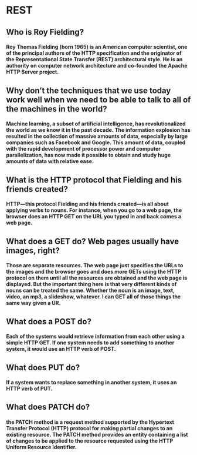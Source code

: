 # REST
## Who is Roy Fielding?

#### Roy Thomas Fielding (born 1965) is an American computer scientist, one of the principal authors of the HTTP specification and the originator of the Representational State Transfer (REST) architectural style. He is an authority on computer network architecture and co-founded the Apache HTTP Server project.

## Why don’t the techniques that we use today work well when we need to be able to talk to all of the machines in the world?

#### Machine learning, a subset of artificial intelligence, has revolutionalized the world as we know it in the past decade. The information explosion has resulted in the collection of massive amounts of data, especially by large companies such as Facebook and Google. This amount of data, coupled with the rapid development of processor power and computer parallelization, has now made it possible to obtain and study huge amounts of data with relative ease.

## What is the HTTP protocol that Fielding and his friends created?
#### HTTP—this protocol Fielding and his friends created—is all about applying verbs to nouns. For instance, when you go to a web page, the browser does an HTTP GET on the URL you typed in and back comes a web page.

## What does a GET do? Web pages usually have images, right?
#### Those are separate resources. The web page just specifies the URLs to the images and the browser goes and does more GETs using the HTTP protocol on them until all the resources are obtained and the web page is displayed. But the important thing here is that very different kinds of nouns can be treated the same. Whether the noun is an image, text, video, an mp3, a slideshow, whatever. I can GET all of those things the same way given a UR.

## What does a POST do?

#### Each of the systems would retrieve information from each other using a simple HTTP GET. If one system needs to add something to another system, it would use an HTTP verb of POST.

## What does PUT do?

#### If a system wants to replace something in another system, it uses an HTTP verb of PUT.

## What does PATCH do?

#### the PATCH method is a request method supported by the Hypertext Transfer Protocol (HTTP) protocol for making partial changes to an existing resource. The PATCH method provides an entity containing a list of changes to be applied to the resource requested using the HTTP Uniform Resource Identifier.
